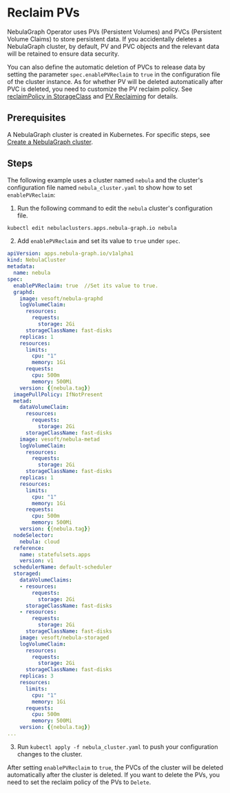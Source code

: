 # Reclaim PVs

NebulaGraph Operator uses PVs (Persistent Volumes) and PVCs (Persistent Volume Claims) to store persistent data. If you accidentally deletes a NebulaGraph cluster, by default, PV and PVC objects and the relevant data will be retained to ensure data security.

You can also define the automatic deletion of PVCs to release data by setting the parameter `spec.enablePVReclaim` to `true` in the configuration file of the cluster instance. As for whether PV will be deleted automatically after PVC is deleted, you need to customize the PV reclaim policy. See [reclaimPolicy in StorageClass](https://kubernetes.io/docs/concepts/storage/storage-classes/#reclaim-policy) and [PV Reclaiming](https://kubernetes.io/docs/concepts/storage/persistent-volumes/#reclaiming) for details.

## Prerequisites

A NebulaGraph cluster is created in Kubernetes. For specific steps, see [Create a NebulaGraph cluster](../4.1.installation/4.1.1.cluster-install.md).


## Steps

The following example uses a cluster named `nebula` and the cluster's configuration file named `nebula_cluster.yaml` to show how to set `enablePVReclaim`:

1.  Run the following command to edit the `nebula` cluster's configuration file.
   
  ```bash
  kubectl edit nebulaclusters.apps.nebula-graph.io nebula
  ```

2. Add `enablePVReclaim` and set its value to `true` under `spec`.

  ```yaml
  apiVersion: apps.nebula-graph.io/v1alpha1
  kind: NebulaCluster
  metadata:
    name: nebula
  spec:
    enablePVReclaim: true  //Set its value to true.
    graphd:
      image: vesoft/nebula-graphd
      logVolumeClaim:
        resources:
          requests:
            storage: 2Gi
        storageClassName: fast-disks
      replicas: 1
      resources:
        limits:
          cpu: "1"
          memory: 1Gi
        requests:
          cpu: 500m
          memory: 500Mi
      version: {{nebula.tag}}
    imagePullPolicy: IfNotPresent
    metad:
      dataVolumeClaim:
        resources:
          requests:
            storage: 2Gi
        storageClassName: fast-disks
      image: vesoft/nebula-metad
      logVolumeClaim:
        resources:
          requests:
            storage: 2Gi
        storageClassName: fast-disks
      replicas: 1
      resources:
        limits:
          cpu: "1"
          memory: 1Gi
        requests:
          cpu: 500m
          memory: 500Mi
      version: {{nebula.tag}}
    nodeSelector:
      nebula: cloud
    reference:
      name: statefulsets.apps
      version: v1
    schedulerName: default-scheduler
    storaged:
      dataVolumeClaims:
      - resources:
          requests:
            storage: 2Gi
        storageClassName: fast-disks
      - resources:
          requests:
            storage: 2Gi
        storageClassName: fast-disks
      image: vesoft/nebula-storaged
      logVolumeClaim:
        resources:
          requests:
            storage: 2Gi
        storageClassName: fast-disks
      replicas: 3
      resources:
        limits:
          cpu: "1"
          memory: 1Gi
        requests:
          cpu: 500m
          memory: 500Mi
      version: {{nebula.tag}}
  ...    
  ```

3. Run `kubectl apply -f nebula_cluster.yaml` to push your configuration changes to the cluster.

After setting `enablePVReclaim` to `true`, the PVCs of the cluster will be deleted automatically after the cluster is deleted. If you want to delete the PVs, you need to set the reclaim policy of the PVs to `Delete`. 